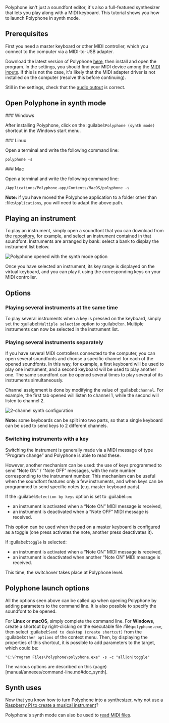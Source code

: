 Polyphone isn't just a soundfont editor, it's also a full-featured synthesizer that lets you play along with a MIDI keyboard.
This tutorial shows you how to launch Polyphone in synth mode.

## Prerequisites

First you need a master keyboard or other MIDI controller, which you connect to the computer via a MIDI-to-USB adapter.

Download the latest version of Polyphone [here](software), then install and open the program. In the settings, you should find your MIDI device among the [MIDI inputs](documentation/manual/settings#doc_general). If this is not the case, it's likely that the MIDI adapter driver is not installed on the computer (resolve this before continuing).

Still in the settings, check that the [audio output](documentation/manual/settings#doc_general) is correct.

## Open Polyphone in synth mode

### Windows

After installing Polyphone, click on the :guilabel:`Polyphone (synth mode)` shortcut in the Windows start menu.

### Linux

Open a terminal and write the following command line:

```
polyphone -s
```

### Mac

Open a terminal and write the following command line:

```
/Applications/Polyphone.app/Contents/MacOS/polyphone -s
```

**Note:** if you have moved the Polyphone application to a folder other than :file:`Applications`, you will need to adapt the above path.

## Playing an instrument

To play an instrument, simply open a soundfont that you can download from the [repository](soundfonts), for example, and select an instrument contained in that soundfont. Instruments are arranged by bank: select a bank to display the instrument list below.

![Polyphone opened with the synth mode option](images/synth_mode.png "Polyphone opened with the synth mode option")

Once you have selected an instrument, its key range is displayed on the virtual keyboard, and you can play it using the corresponding keys on your MIDI controller.

## Options

### Playing several instruments at the same time

To play several instruments when a key is pressed on the keyboard, simply set the :guilabel:`Multiple selection` option to :guilabel:`on`. Multiple instruments can now be selected in the instrument list.

### Playing several instruments separately

If you have several MIDI controllers connected to the computer, you can open several soundfonts and choose a specific channel for each of the opened soundfonts. In this way, for example, a first keyboard will be used to play one instrument, and a second keyboard will be used to play another one. The same soundfont can be opened several times to play several of its instruments simultaneously.

Channel assignment is done by modifying the value of :guilabel:`channel`. For example, the first tab opened will listen to channel 1, while the second will listen to channel 2.

![2-channel synth configuration](images/synth_2_channels.png "2-channel synth configuration")

**Note:** some keyboards can be split into two parts, so that a single keyboard can be used to send keys to 2 different channels.

### Switching instruments with a key

Switching the instrument is generally made via a MIDI message of type “Program change” and Polyphone is able to read these.

However, another mechanism can be used: the use of keys programmed to send “Note ON” / “Note OFF” messages, with the note number corresponding to the instrument number. This mechanism can be useful when the soundfont features only a few instruments, and when keys can be programmed to send specific notes (e.g. master keyboard pads).

If the :guilabel:`Selection by keys` option is set to :guilabel:`on`:
- an instrument is activated when a “Note ON” MIDI message is received,
- an instrument is deactivated when a “Note OFF” MIDI message is received.

This option can be used when the pad on a master keyboard is configured as a toggle (one press activates the note, another press deactivates it).

If :guilabel:`toggle` is selected:
- an instrument is activated when a “Note ON” MIDI message is received,
- an instrument is deactivated when another “Note ON” MIDI message is received.

This time, the switchover takes place at Polyphone level.

## Polyphone launch options

All the options seen above can be called up when opening Polyphone by adding parameters to the command line. It is also possible to specify the soundfont to be opened.

For **Linux** or **macOS**, simply complete the command line. For **Windows**, create a shortcut by right-clicking on the executable file :file:`polyphone.exe`, then select :guilabel:`Send to desktop (create shortcut)` from the :guilabel:`Other options` of the context menu. Then, by displaying the properties of this shortcut, it is possible to add parameters to the target, which could be:

```
"C:\Program Files\Polyphone\polyphone.exe" -s -c "all|on|toggle"
```

The various options are described on this (page)[manual/annexes/command-line.md#doc_synth].

## Synth uses

Now that you know how to turn Polyphone into a synthesizer, why not [use a Raspberry Pi to create a musical instrument](tutorials/create-a-synthesizer-with-raspberry-pi.md)?

Polyphone's synth mode can also be used to [read MIDI files](tutorials/read-midi-file-with-polyphone.md).

